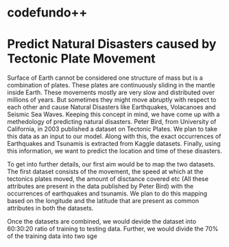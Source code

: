 # codefundo++
# Predict Natural Disasters caused by Tectonic Plate Movement

Surface of Earth cannot be considered one structure of mass but is a combination of plates. These plates are continuously sliding in the mantle inside Earth. These movements mostly are very slow and distributed over millions of years. But sometimes they might move abruptly with respect to each other and cause Natural Disasters like Earthquakes, Volacanoes and Seismic Sea Waves. 
Keeping this concept in mind, we have come up with a methedology of predicting natural disasters. Peter Bird, from University of California, in 2003 published a dataset on Tectonic Plates. We plan to take this data as an input to our model. Along with this, the exact occurrences of Earthquakes and Tsunamis is extracted from Kaggle datasets.
Finally, using this information, we want to predict the location and time of these disasters.

To get into further details, our first aim would be to map the two datasets. The first dataset consists of the movement, the speed at which at the tectonics plates moved, the amount of disctance covered etc (All these attributes are present in the data published by Peter Bird) with the occurrences of earthquakes and tsunamis. We plan to do this mapping based on the longitude and the latitude that are present as common attributes in both the datasets. 

Once the datasets are combined, we would devide the dataset into 60:30:20 ratio of training to testing data. Further, we would divide the 70% of the training data into two sge
